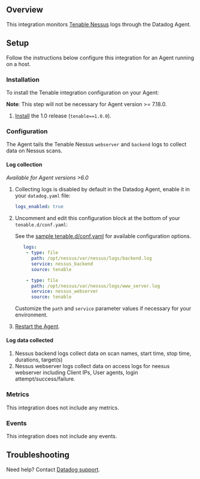 ## Overview

This integration monitors [Tenable Nessus][1] logs through the Datadog Agent.

## Setup

Follow the instructions below configure this integration for an Agent running on a host.

### Installation

To install the Tenable integration configuration on your Agent:

**Note**: This step will not be necessary for Agent version >= 7.18.0.

1. [Install][2] the 1.0 release (`tenable==1.0.0`).

### Configuration

The Agent tails the Tenable Nessus `webserver` and `backend` logs to collect data on Nessus scans.

#### Log collection

<!-- partial
{{< site-region region="us3" >}}
**Log collection is not supported for the Datadog {{< region-param key="dd_site_name" >}} site**.
{{< /site-region >}}
partial -->

_Available for Agent versions >6.0_

1. Collecting logs is disabled by default in the Datadog Agent, enable it in your `datadog.yaml` file:

   ```yaml
   logs_enabled: true
   ```

2. Uncomment and edit this configuration block at the bottom of your `tenable.d/conf.yaml`:

   See the [sample tenable.d/conf.yaml][3] for available configuration options.

   ```yaml
      logs:
       - type: file
         path: /opt/nessus/var/nessus/logs/backend.log
         service: nessus_backend
         source: tenable

       - type: file
         path: /opt/nessus/var/nessus/logs/www_server.log
         service: nessus_webserver
         source: tenable
   ```

    Customize the `path` and `service` parameter values if necessary for your environment.

3. [Restart the Agent][4].

#### Log data collected

1. Nessus backend logs collect data on scan names, start time, stop time, durations, target(s)
2. Nessus webserver logs collect data on access logs for neesus webserver including Client IPs, User agents, login attempt/success/failure.

### Metrics

This integration does not include any metrics.

### Events

This integration does not include any events.

## Troubleshooting

Need help? Contact [Datadog support][5].

[1]: https://www.tenable.com/products/nessus
[2]: https://docs.datadoghq.com/agent/guide/integration-management/#install
[3]: https://github.com/DataDog/integrations-core/blob/master/tenable/datadog_checks/tenable/data/conf.yaml.example
[4]: https://docs.datadoghq.com/agent/guide/agent-commands/?tab=agentv6#start-stop-and-restart-the-agent
[5]: https://docs.datadoghq.com/help/

